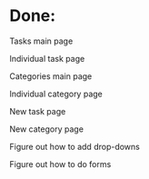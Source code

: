 # Done:

Tasks main page

Individual task page

Categories main page

Individual category page

New task page

New category page


Figure out how to add drop-downs

Figure out how to do forms



